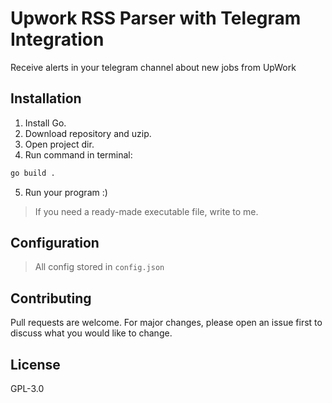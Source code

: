 # Upwork RSS Parser with Telegram Integration

Receive alerts in your telegram channel about new jobs from UpWork

## Installation

1. Install Go.
2. Download repository and uzip.
3. Open project dir.
4. Run command in terminal:
```bash
go build .
```
5. Run your program :)

> If you need a ready-made executable file, write to me.

## Configuration

> All config stored in `config.json`

## Contributing

Pull requests are welcome. For major changes, please open an issue first to discuss what you would like to change.

## License

GPL-3.0
